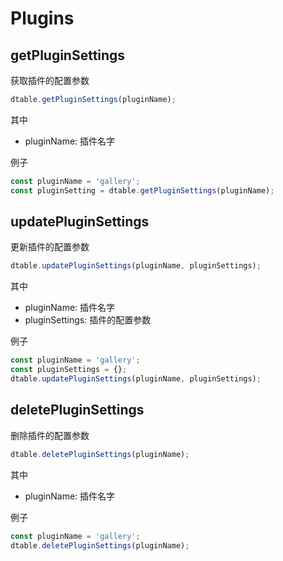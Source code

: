 # Plugins

## getPluginSettings

获取插件的配置参数

```javascript
dtable.getPluginSettings(pluginName);
```

其中

* pluginName: 插件名字

例子

```javascript
const pluginName = 'gallery';
const pluginSetting = dtable.getPluginSettings(pluginName);
```

## updatePluginSettings

更新插件的配置参数

```javascript
dtable.updatePluginSettings(pluginName, pluginSettings);
```

其中

* pluginName: 插件名字
* pluginSettings: 插件的配置参数

例子

```javascript
const pluginName = 'gallery';
const pluginSettings = {};
dtable.updatePluginSettings(pluginName, pluginSettings);
```

## deletePluginSettings

删除插件的配置参数

```javascript
dtable.deletePluginSettings(pluginName);
```

其中

* pluginName: 插件名字

例子

```javascript
const pluginName = 'gallery';
dtable.deletePluginSettings(pluginName);
```
